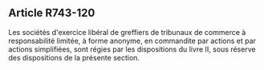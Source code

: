 Article R743-120
----
Les sociétés d'exercice libéral de greffiers de tribunaux de commerce à
responsabilité limitée, à forme anonyme, en commandite par actions et par
actions simplifiées, sont régies par les dispositions du livre II, sous réserve
des dispositions de la présente section.

